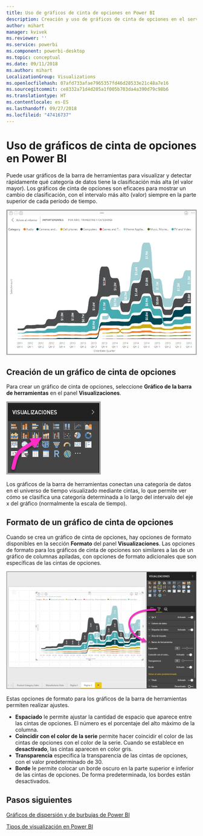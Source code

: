 ```yaml
---
title: Uso de gráficos de cinta de opciones en Power BI
description: Creación y uso de gráficos de cinta de opciones en el servicio Power BI y Power BI Desktop
author: mihart
manager: kvivek
ms.reviewer: ''
ms.service: powerbi
ms.component: powerbi-desktop
ms.topic: conceptual
ms.date: 09/11/2018
ms.author: mihart
LocalizationGroup: Visualizations
ms.openlocfilehash: 07afd733afae7965357fd46d28533e21c48a7e16
ms.sourcegitcommit: ce8332a71d4d205a1f005b703da4a390d79c98b6
ms.translationtype: HT
ms.contentlocale: es-ES
ms.lasthandoff: 09/27/2018
ms.locfileid: "47416737"
---
```

# <a name="use-ribbon-charts-in-power-bi"></a>Uso de gráficos de cinta de opciones en Power BI
Puede usar gráficos de la barra de herramientas para visualizar y detectar rápidamente qué categoría de datos tiene la clasificación más alta (el valor mayor). Los gráficos de cinta de opciones son eficaces para mostrar un cambio de clasificación, con el intervalo más alto (valor) siempre en la parte superior de cada período de tiempo. 

![gráfico de la barra de herramientas](media/desktop-ribbon-charts/ribbon-charts_01.png)

## <a name="create-a-ribbon-chart"></a>Creación de un gráfico de cinta de opciones
Para crear un gráfico de cinta de opciones, seleccione **Gráfico de la barra de herramientas** en el panel **Visualizaciones**.

![](media/desktop-ribbon-charts/ribbon-charts_02.png)

Los gráficos de la barra de herramientas conectan una categoría de datos en el universo de tiempo visualizado mediante cintas, lo que permite ver cómo se clasifica una categoría determinada a lo largo del intervalo del eje x del gráfico (normalmente la escala de tiempo).

## <a name="format-a-ribbon-chart"></a>Formato de un gráfico de cinta de opciones
Cuando se crea un gráfico de cinta de opciones, hay opciones de formato disponibles en la sección **Formato** del panel **Visualizaciones**. Las opciones de formato para los gráficos de cinta de opciones son similares a las de un gráfico de columnas apiladas, con opciones de formato adicionales que son específicas de las cintas de opciones.

![Plantilla de cinta en el panel Visualización](media/desktop-ribbon-charts/ribbon-charts_03.png)

Estas opciones de formato para los gráficos de la barra de herramientas permiten realizar ajustes.

* **Espaciado** le permite ajustar la cantidad de espacio que aparece entre las cintas de opciones. El número es el porcentaje del alto máximo de la columna.
* **Coincidir con el color de la serie** permite hacer coincidir el color de las cintas de opciones con el color de la serie. Cuando se establece en **desactivado**, las cintas aparecen en color gris.
* **Transparencia** especifica la transparencia de las cintas de opciones, con el valor predeterminado de 30.
* **Borde** le permite colocar un borde oscuro en la parte superior e inferior de las cintas de opciones. De forma predeterminada, los bordes están desactivados.

## <a name="next-steps"></a>Pasos siguientes

[Gráficos de dispersión y de burbujas de Power BI](power-bi-visualization-scatter.md)

[Tipos de visualización en Power BI](power-bi-visualization-types-for-reports-and-q-and-a.md)